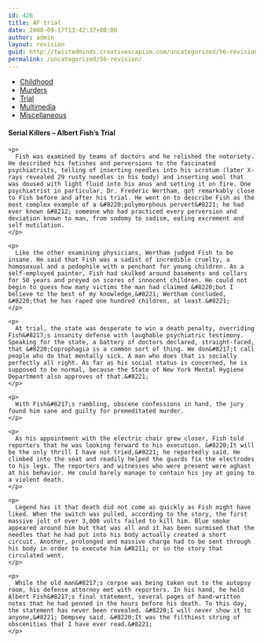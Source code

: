 ```yaml
---
id: 426
title: AF trial
date: 2008-09-17T13:42:37+00:00
author: admin
layout: revision
guid: http://twistedminds.creativescapism.com/uncategorized/56-revision/
permalink: /uncategorized/56-revision/
---
```

<p class="dropcap-first">
  <ul id="navlist">
    <li>
      <a href="/serial-killers/albert-fish/" title="Albert Fish's Childhood">Childhood</a>
    </li>
    <li>
      <a href="/serial-killers/albert-fish/AF-murders/" title="how it all began - his victims and the way he killed them">Murders</a>
    </li>
    <li id="active">
      <a href="/serial-killers/albert-fish/AF-trial/" id="current" title="After he got caught - trial">Trial</a>
    </li>
    <li>
      <a href="/serial-killers/albert-fish/AF-multimedia/" title="pictures, audio and video recordings">Multimedia</a>
    </li>
    <li>
      <a href="/serial-killers/albert-fish/AF-miscellaneous/" title="">Miscellaneous</a>
    </li>
  </ul>
  
  <div class="body">
    <h4>
      Serial Killers &#8211; Albert Fish&#8217;s Trial
    </h4>
    
    <p>
      Fish was examined by teams of doctors and he relished the notoriety. He described his fetishes and perversions to the fascinated psychiatrists, telling of inserting needles into his scrotum (later X-rays revealed 29 rusty needles in his body) and inserting wool that was doused with light fluid into his anus and setting it on fire. One psychiatrist in particular, Dr. Frederic Wertham, got remarkably close to Fish before and after his trial. He went on to describe Fish as the most complex example of a &#8220;polymorphous pervert&#8221; he had ever known &#8212; someone who had practiced every perversion and deviation known to man, from sodomy to sadism, eating excrement and self mutilation.
    </p>
    
    <p>
      Like the other examining physicians, Wertham judged Fish to be insane. He said that Fish was a sadist of incredible cruelty, a homosexual and a pedophile with a penchant for young children. As a self-employed painter, Fish had skulked around basements and cellars for 50 years and preyed on scores of innocent children. He could not begin to guess how many victims the man had claimed &#8220;but I believe to the best of my knowledge,&#8221; Wertham concluded, &#8220;that he has raped one hundred children, at least.&#8221;
    </p>
    
    <p>
      At trial, the state was desperate to win a death penalty, overriding Fish&#8217;s insanity defense with laughable psychiatric testimony. Speaking for the state, a battery of doctors declared, straight-faced, that &#8220;Coprophagia is a common sort of thing. We don&#8217;t call people who do that mentally sick. A man who does that is socially perfectly all right. As far as his social status is concerned, he is supposed to be normal, because the State of New York Mental Hygiene Department also approves of that.&#8221;
    </p>
    
    <p>
      With Fish&#8217;s rambling, obscene confessions in hand, the jury found him sane and guilty for premeditated murder.
    </p>
    
    <p>
      As his appointment with the electric chair grew closer, Fish told reporters that he was looking forward to his execution. &#8220;It will be the only thrill I have not tried,&#8221; he reportedly said. He climbed into the seat and readily helped the guards fix the electrodes to his legs. The reporters and witnesses who were present were aghast at his behavior. He could barely manage to contain his joy at going to a violent death.
    </p>
    
    <p>
      Legend has it that death did not come as quickly as Fish might have liked. When the switch was pulled, according to the story, the first massive jolt of over 3,000 volts failed to kill him. Blue smoke appeared around him but that was all and it has been surmised that the needles that he had put into his body actually created a short circuit. Another, prolonged and massive charge had to be sent through his body in order to execute him &#8211; or so the story that circulated went.
    </p>
    
    <p>
      While the old man&#8217;s corpse was being taken out to the autopsy room, his defense attorney met with reporters. In his hand, he held Albert Fish&#8217;s final statement, several pages of hand-written notes that he had penned in the hours before his death. To this day, the statement has never been revealed. &#8220;I will never show it to anyone,&#8221; Dempsey said. &#8220;It was the filthiest string of obscenities that I have ever read.&#8221;
    </p>